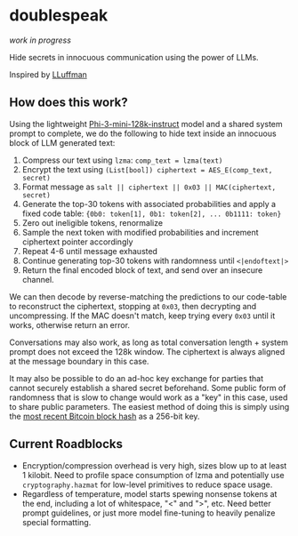 # doublespeak
_work in progress_

Hide secrets in innocuous communication using the power of LLMs.

Inspired by [LLuffman](https://botnoise.org/~pokes/lluffman/)

## How does this work?

Using the lightweight [Phi-3-mini-128k-instruct](https://huggingface.co/microsoft/Phi-3-mini-128k-instruct) model and a shared system prompt to complete, we do the following to hide text inside an innocuous block of LLM generated text:

1. Compress our text using `lzma`: `comp_text = lzma(text)`
2. Encrypt the text using `(List[bool]) ciphertext = AES_E(comp_text, secret)`
3. Format message as `salt || ciphertext || 0x03 || MAC(ciphertext, secret)`
4. Generate the top-30 tokens with associated probabilities and apply a fixed code table: `{0b0: token[1], 0b1: token[2], ... 0b1111: token}`
5. Zero out ineligible tokens, renormalize
6. Sample the next token with modified probabilities and increment ciphertext pointer accordingly
7. Repeat 4-6 until message exhausted
8. Continue generating top-30 tokens with randomness until `<|endoftext|>`
9. Return the final encoded block of text, and send over an insecure channel.

We can then decode by reverse-matching the predictions to our code-table to reconstruct the ciphertext, stopping at `0x03`, then decrypting and uncompressing. If the MAC doesn't match, keep trying every `0x03` until it works, otherwise return an error.

Conversations may also work, as long as total conversation length + system prompt does not exceed the 128k window. The ciphertext is always aligned at the message boundary in this case.

It may also be possible to do an ad-hoc key exchange for parties that cannot securely establish a shared secret beforehand. Some public form of randomness that is slow to change would work as a "key" in this case, used to share public parameters. The easiest method of doing this is simply using the [most recent Bitcoin block hash](https://blockchair.com/bitcoin/blocks) as a 256-bit key.

## Current Roadblocks

- Encryption/compression overhead is very high, sizes blow up to at least 1 kilobit. Need to profile space consumption of lzma and potentially use `cryptography.hazmat` for low-level primitives to reduce space usage.  
- Regardless of temperature, model starts spewing nonsense tokens at the end, including a lot of whitespace, "<" and ">", etc. Need better prompt guidelines, or just more model fine-tuning to heavily penalize special formatting.